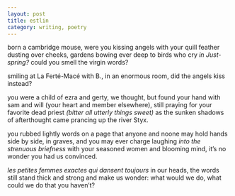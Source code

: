 ```yaml
---
layout: post
title: estlin
category: writing, poetry
---
```


born a cambridge mouse, were you
kissing angels with your quill
feather dusting over cheeks,
gardens bowing ever deep to
birds who cry *in Just-
spring?*
could you smell the
virgin words?

smiling at La Ferté-Macé
with B., in an enormous room,
did the angels kiss instead?

you were a child of ezra and gerty,
we thought, 
but found your hand with sam and will
(your heart and member elsewhere), still
praying for your favorite dead priest
*(bitter all utterly things sweet)*
as the sunken shadows of afterthought
came prancing up the river Styx.

you rubbed lightly words on a page
that anyone and noone may hold hands
side by side, in graves,
and you may ever charge laughing
*into the strenuous briefness*
with your seasoned women and blooming mind,
it’s no wonder you had us convinced.

*les petites femmes exactes qui dansent toujours*
in our heads, the words 
still stand thick and strong 
and make us wonder:
what would we do, what could we do
that you haven’t?
